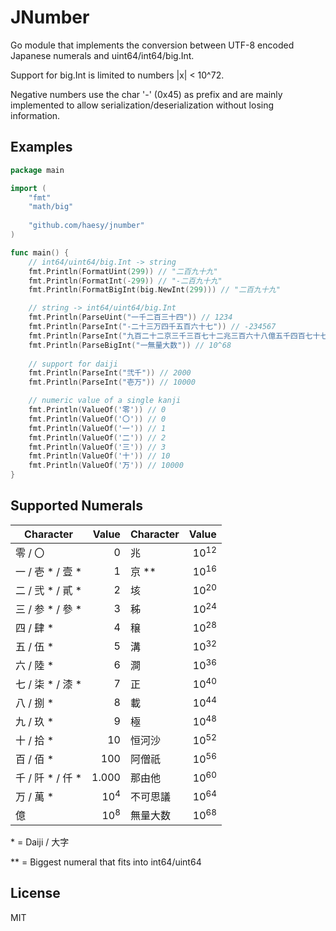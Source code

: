 # JNumber

Go module that implements the conversion between UTF-8 encoded Japanese numerals and uint64/int64/big.Int.

Support for big.Int is limited to numbers |x| < 10^72.

Negative numbers use the char '-' (0x45) as prefix and are mainly implemented to allow serialization/deserialization without losing information.

## Examples

```go
package main

import (
    "fmt"
    "math/big"
    
    "github.com/haesy/jnumber"
)

func main() {
    // int64/uint64/big.Int -> string
    fmt.Println(FormatUint(299)) // "二百九十九"
    fmt.Println(FormatInt(-299)) // "-二百九十九"
    fmt.Println(FormatBigInt(big.NewInt(299))) // "二百九十九"

    // string -> int64/uint64/big.Int
    fmt.Println(ParseUint("一千二百三十四")) // 1234
    fmt.Println(ParseInt("-二十三万四千五百六十七")) // -234567
    fmt.Println(ParseInt("九百二十二京三千三百七十二兆三百六十八億五千四百七十七万五千八百七")) // 9223372036854775807
    fmt.Println(ParseBigInt("一無量大数")) // 10^68
    
    // support for daiji
    fmt.Println(ParseInt("弐千")) // 2000
    fmt.Println(ParseInt("壱万")) // 10000

    // numeric value of a single kanji
    fmt.Println(ValueOf('零')) // 0
    fmt.Println(ValueOf('〇')) // 0
    fmt.Println(ValueOf('一')) // 1
    fmt.Println(ValueOf('二')) // 2
    fmt.Println(ValueOf('三')) // 3
    fmt.Println(ValueOf('十')) // 10
    fmt.Println(ValueOf('万')) // 10000
}
```

## Supported Numerals

Character | Value | Character | Value
--- | ---: | --- | ---:
零 / 〇 | 0 | 兆 | 10<sup>12</sup>
一 / 壱 * / 壹 * | 1 | 京 ** | 10<sup>16</sup>
二 / 弐 * / 貳 * | 2 | 垓 | 10<sup>20</sup>
三 / 参 * / 參 * | 3 | 秭 | 10<sup>24</sup>
四 / 肆 * | 4 | 穣 | 10<sup>28</sup>
五 / 伍 * | 5 | 溝 | 10<sup>32</sup>
六 / 陸 * | 6 | 澗 | 10<sup>36</sup>
七 / 柒 * / 漆 * | 7 | 正 | 10<sup>40</sup>
八 / 捌 * | 8 | 載 | 10<sup>44</sup>
九 / 玖 * | 9 | 極 | 10<sup>48</sup>
十 / 拾 * | 10 | 恒河沙 | 10<sup>52</sup>
百 / 佰 * | 100 | 阿僧祇 | 10<sup>56</sup>
千 / 阡 * / 仟 * | 1.000 | 那由他 | 10<sup>60</sup>
万 / 萬 * | 10<sup>4</sup> | 不可思議 | 10<sup>64</sup>
億 | 10<sup>8</sup> | 無量大数 | 10<sup>68</sup>

\* = Daiji / 大字

\*\* = Biggest numeral that fits into int64/uint64

## License

MIT
